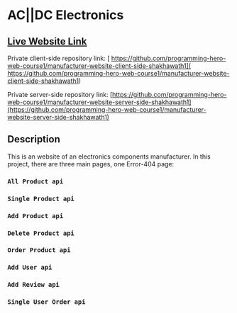 # AC||DC Electronics

## [Live Website Link](https://ac-dc-6da0a.web.app/)

Private client-side repository link: [ https://github.com/programming-hero-web-course1/manufacturer-website-client-side-shakhawath1]( https://github.com/programming-hero-web-course1/manufacturer-website-client-side-shakhawath1)

Private server-side repository link: [https://github.com/programming-hero-web-course1/manufacturer-website-server-side-shakhawath1](https://github.com/programming-hero-web-course1/manufacturer-website-server-side-shakhawath1)

## Description
This is an website of an electronics components manufacturer.
In this project, there are three main pages, one Error-404 page:

### `All Product api`
### `Single Product api`
### `Add Product api`
### `Delete Product api`
### `Order Product api`
### `Add User api`
### `Add Review api`
### `Single User Order api`

